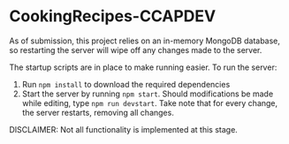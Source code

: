 # CookingRecipes-CCAPDEV

As of submission, this project relies on an in-memory MongoDB database, so restarting the server will
wipe off any changes made to the server.

The startup scripts are in place to make running easier. To run the server:

1. Run `npm install` to download the required dependencies
2. Start the server by running `npm start`. Should modifications be made while editing, type `npm run devstart`.
   Take note that for every change, the server restarts, removing all changes.

DISCLAIMER: Not all functionality is implemented at this stage.

